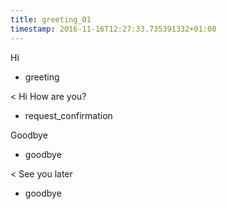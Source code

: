 ```yaml
---
title: greeting_01
timestamp: 2016-11-16T12:27:33.735391332+01:00
---
```


Hi
* greeting

< Hi How are you?
* request_confirmation

Goodbye
* goodbye

< See you later
* goodbye
